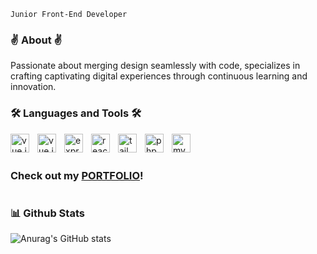 `Junior Front-End Developer`

###  ✌️ About ✌️
Passionate about merging design seamlessly with code, specializes in crafting captivating digital experiences through continuous learning and innovation.

### 🛠️ Languages and Tools 🛠️
<img align="left" alt="vue.js" width="30" style="padding-right:10px;" src="https://cdn.jsdelivr.net/gh/devicons/devicon/icons/vuejs/vuejs-original.svg" />
<img align="left" alt="vue.js" width="30" style="padding-right:10px;" src="https://cdn.jsdelivr.net/gh/devicons/devicon/icons/nuxtjs/nuxtjs-original.svg" />
<img align="left" alt="express.js" width="30" style="padding-right:10px;" src="https://cdn.jsdelivr.net/gh/devicons/devicon/icons/express/express-original.svg" />
<img align="left" alt="react.js" width="30" style="padding-right:10px;" src="https://cdn.jsdelivr.net/gh/devicons/devicon/icons/react/react-original.svg" />
<img align="left" alt="tailwind_css" width="30" style="padding-right:10px;" src="https://cdn.jsdelivr.net/gh/devicons/devicon/icons/tailwindcss/tailwindcss-original.svg" />
<img align="left" alt="php" width="30" style="padding-right:10px;" src="https://cdn.jsdelivr.net/gh/devicons/devicon/icons/php/php-original.svg" />
<img align="left" alt="mysql" width="30" style="padding-right:10px;" src="https://cdn.jsdelivr.net/gh/devicons/devicon/icons/mysql/mysql-original.svg" />

<br/><br/>

### Check out my [PORTFOLIO](https://clarence-coronel.github.io/portfolio-2023/)!


#

### 📊 Github Stats
          
![Anurag's GitHub stats](https://github-readme-stats.vercel.app/api?username=Clarence-Coronel&theme=github_dark_dimmed&show_icons=true)
